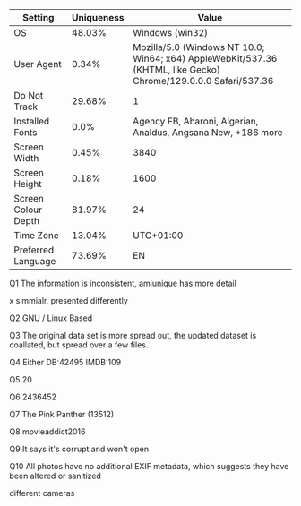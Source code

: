| Setting             | Uniqueness | Value                                                                                                           |
| ------------------- | ---------- | --------------------------------------------------------------------------------------------------------------- |
| OS                  | 48.03%     | Windows (win32)                                                                                                 |
| User Agent          | 0.34%      | Mozilla/5.0 (Windows NT 10.0; Win64; x64) AppleWebKit/537.36 (KHTML, like Gecko) Chrome/129.0.0.0 Safari/537.36 |
| Do Not Track        | 29.68%     | 1                                                                                                               |
| Installed Fonts     | 0.0%       | Agency FB, Aharoni, Algerian, Analdus, Angsana New, +186 more                                                   |
| Screen Width        | 0.45%      | 3840                                                                                                            |
| Screen Height       | 0.18%      | 1600                                                                                                            |
| Screen Colour Depth | 81.97%     | 24                                                                                                              |
| Time Zone           | 13.04%     | UTC+01:00                                                                                                       |
| Preferred Language  | 73.69%     | EN                                                                                                              |


Q1
The information is inconsistent, amiunique has more detail

x simmialr, presented differently

Q2
GNU / Linux Based

Q3
The original data set is more spread out, the updated dataset is coallated, but spread over a few files.

Q4
Either DB:42495 IMDB:109

Q5
20

Q6
2436452

Q7
The Pink Panther (13512)

Q8
movieaddict2016

Q9
It says it's corrupt and won't open

Q10
All photos have no additional EXIF metadata, which suggests they have been altered or sanitized

different cameras